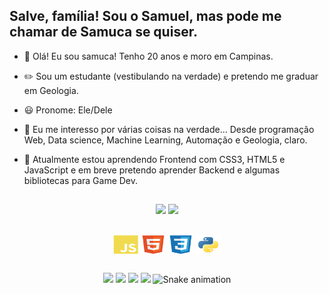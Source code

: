 ## Salve, família! Sou o Samuel, mas pode me chamar de Samuca se quiser.

- 👋 Olá! Eu sou samuca! Tenho 20 anos e moro em Campinas.

- ✏️ Sou um estudante (vestibulando na verdade) e pretendo me graduar em Geologia. 

- 😃 Pronome: Ele/Dele

- 👀 Eu me interesso por várias coisas na verdade... Desde programação Web, Data science, Machine Learning, Automação e Geologia, claro.

- 📕  Atualmente estou aprendendo Frontend com CSS3, HTML5 e JavaScript e em breve pretendo aprender Backend e algumas bibliotecas para Game Dev.

##

<div align="center">

  <a href="https://github.com/thisissamuca/"></a>
  <img height="180em" src="https://github-readme-stats.vercel.app/api?username=thisissamuca&show_icons=true&theme=aura&include_all_commits=true&count_private=true&"/>
  <img height="180em" src="https://github-readme-stats.vercel.app/api/top-langs/?username=thisissamuca&layout=compact&langs_count=7&theme=aura"/>
  
  <div style="display: inline_block"><br>

  <img align="center" alt="Rafa-Js" height="30" width="40" src="https://raw.githubusercontent.com/devicons/devicon/master/icons/javascript/javascript-plain.svg">
  <img align="center" alt="Rafa-HTML" height="30" width="40" src="https://raw.githubusercontent.com/devicons/devicon/master/icons/html5/html5-original.svg">
  <img align="center" alt="Rafa-CSS" height="30" width="40" src="https://raw.githubusercontent.com/devicons/devicon/master/icons/css3/css3-original.svg">
  <img align="center" alt="Rafa-Python" height="30" width="40" src="https://raw.githubusercontent.com/devicons/devicon/master/icons/python/python-original.svg">

</div>

##

<div>

  <a href="https://github.com/thisissamuca/" target="_blank"><img src="https://img.shields.io/badge/GitHub-100000?style=for-the-badge&logo=github&logoColor=white" target="_blank"></a>
  <a href="https://www.instagram.com/samucaa.on/" target="_blank"><img src="https://img.shields.io/badge/-Instagram-%23E4405F?style=for-the-badge&logo=instagram&logoColor=white" target="_blank"></a>
  <a href = "mailto:augustto.sam3@gmail.com"><img src="https://img.shields.io/badge/-Gmail-%23333?style=for-the-badge&logo=gmail&logoColor=white" target="_blank"></a>
  <a href="https://www.linkedin.com/in/samuel-augusto-0462b1231/" target="_blank"><img src="https://img.shields.io/badge/-LinkedIn-%230077B5?style=for-the-badge&logo=linkedin&logoColor=white" target="_blank"></a> 
  ![Snake animation](https://github.com/thisissamuca/thisissamuca/blob/output/github-contribution-grid-snake.svg)
 
</div>

</div>
